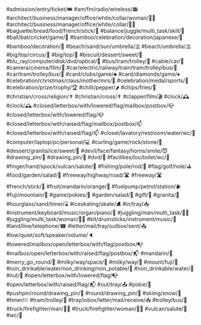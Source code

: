 
#admission/entry/ticket/🎟
#am/fm/radio/wireless/📻
#architect/business/manager/office/white/collar/woman/👩‍💼
#architect/business/manager/office/white/collar/👨‍💼
#baguette/bread/food/french/stick/🥖
#balance/juggle/multi_task/skill/🤹
#ball/bat/cricket/game/🏏
#bamboo/celebration/decoration/japanese/🎍
#bamboo/decoration/🎍
#beach/sand/sun/umbrella/⛱
#beach/umbrella/⛱
#big/top/circus/🎪
#big/top/🎪
#biscuit/dessert/sweet/🍪
#blu_ray/computer/disk/dvd/optical/📀
#bus/tram/trolley/🚎
#cable/car/🚡
#camera/cinema/film/🎥
#car/electric/railway/train/tram/trolley/bus/🚃
#car/tram/trolley/bus/🚋
#card/clubs/game/♣
#card/diamonds/game/♦
#celebration/christmas/claus/mother/mrs/🤶
#celebration/medal/sports/🏅
#celebration/prize/trophy/🏆
#chilli/pepper/🌶
#chips/fries/🍟
#christian/cross/religion/✝
#christian/cross/✝
#clapper/film/🎬
#clock/🕰
#clock/🕰
#closed/letterbox/with/lowered/flag/mailbox/postbox/📪
#closed/letterbox/with/lowered/flag/📪
#closed/letterbox/with/raised/flag/mailbox/postbox/📫
#closed/letterbox/with/raised/flag/📫
#closet/lavatory/restroom/water/wc/🚾
#computer/laptop/pc/personal/💻
#curling/game/rock/stone/🥌
#dessert/granita/ice/sweet/🍧
#devil/face/fantasy/horns/smile/😈
#drawing_pin/📌
#drawing_pin/📌
#dvd/📀
#facilities/loo/toilet/wc/🚽
#finger/hand/spock/vulcan/salute/🖖
#fishing/pole/rod/🎣
#flag/golf/hole/⛳
#food/garden/salad/🥗
#freeway/highway/road/🛣
#freeway/🛣
#french/stick/🥖
#fruit/mandarin/orange/🍊
#fuelpump/petrol/station/⛽
#fuji/mountain/🗻
#game/pokies/🎰
#garden/salad/🥗
#gift/🎁
#granita/🍧
#hourglass/sand/timer/⌛
#iceskating/skate/⛸
#in/tray/📥
#instrument/keyboard/music/organ/piano/🎹
#juggling/man/multi_task/🤹‍♂
#juggling/multi_task/woman/🤹‍♀
#kit/drumsticks/instrument/music/🥁
#land/line/telephone/☎
#letter/mail/tray/outbox/sent/📤
#low/quiet/soft/speaker/volume/🔈
#lowered/mailbox/open/letterbox/with/flag/postbox/📭
#mailbox/open/letterbox/with/raised/flag/postbox/📬
#mandarin/🍊
#merry_go_round/🎠
#milky/way/space/🌌
#milky/way/🌌
#mount/fuji/🗻
#non_drinkable/water/non_drinking/non_potable/🚱
#non_drinkable/water/🚱
#nut/🌰
#open/letterbox/with/lowered/flag/📭
#open/letterbox/with/raised/flag/📬
#out/tray/📤
#pokie/🎰
#pushpin/round/drawing_pin/📍
#round/drawing_pin/📍
#skiing/snow/🎿
#timer/⏲
#tram/trolley/🚊
#tray/inbox/letter/mail/receive/📥
#trolley/bus/🚎
#truck/firefighter/man/👨‍🚒
#truck/firefighter/woman/👩‍🚒
#vulcan/salute/🖖
#wc/🚾